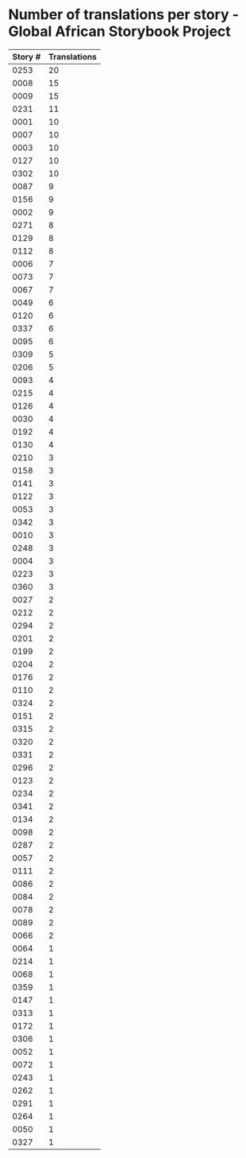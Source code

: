 # Number of translations per story - Global African Storybook Project

Story # | Translations
------- | ------------
0253 | 20
0008 | 15
0009 | 15
0231 | 11
0001 | 10
0007 | 10
0003 | 10
0127 | 10
0302 | 10
0087 | 9
0156 | 9
0002 | 9
0271 | 8
0129 | 8
0112 | 8
0006 | 7
0073 | 7
0067 | 7
0049 | 6
0120 | 6
0337 | 6
0095 | 6
0309 | 5
0206 | 5
0093 | 4
0215 | 4
0126 | 4
0030 | 4
0192 | 4
0130 | 4
0210 | 3
0158 | 3
0141 | 3
0122 | 3
0053 | 3
0342 | 3
0010 | 3
0248 | 3
0004 | 3
0223 | 3
0360 | 3
0027 | 2
0212 | 2
0294 | 2
0201 | 2
0199 | 2
0204 | 2
0176 | 2
0110 | 2
0324 | 2
0151 | 2
0315 | 2
0320 | 2
0331 | 2
0296 | 2
0123 | 2
0234 | 2
0341 | 2
0134 | 2
0098 | 2
0287 | 2
0057 | 2
0111 | 2
0086 | 2
0084 | 2
0078 | 2
0089 | 2
0066 | 2
0064 | 1
0214 | 1
0068 | 1
0359 | 1
0147 | 1
0313 | 1
0172 | 1
0306 | 1
0052 | 1
0072 | 1
0243 | 1
0262 | 1
0291 | 1
0264 | 1
0050 | 1
0327 | 1
